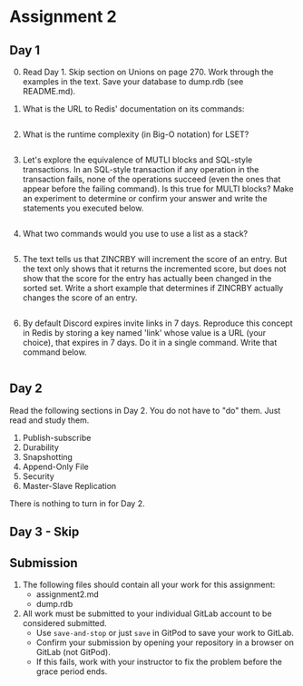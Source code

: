 # Assignment 2


## Day 1


0.  Read Day 1. Skip section on Unions on page 270. Work through the
    examples in the text. Save your database to dump.rdb (see README.md).


1. What is the URL to Redis' documentation on its commands:

```

```

2. What is the runtime complexity (in Big-O notation) for LSET?

```

```

3. Let's explore the equivalence of MUTLI blocks and SQL-style transactions.
    In an SQL-style transaction if any operation in the transaction fails,
    none of the operations succeed (even the ones that appear before the
    failing command). Is this true for MULTI blocks? Make an experiment
    to determine or confirm your answer and write the statements you executed
    below.

```

```

4. What two commands would you use to use a list as a stack?

```

```

5. The text tells us that ZINCRBY will increment the score of an entry.
    But the text only shows that it returns the incremented score, but
    does not show that the score for the entry has actually been changed
    in the sorted set. Write a short example that determines if ZINCRBY
    actually changes the score of an entry.

```

```

6. By default Discord expires invite links in 7 days. Reproduce this concept
    in Redis by storing a key named 'link' whose value is a URL (your choice),
    that expires in 7 days. Do it in a single command. Write that command below.

```

```


## Day 2

Read the following sections in Day 2.
You do not have to "do" them. Just read and study them.

1. Publish-subscribe
2. Durability
3. Snapshotting
4. Append-Only File
5. Security
6. Master-Slave Replication

There is nothing to turn in for Day 2.

## Day 3 - Skip


## Submission

1. The following files should contain all your work for this assignment:
    * assignment2.md
    * dump.rdb
2. All work must be submitted to your individual GitLab account to be considered submitted.
    * Use `save-and-stop` or just `save` in GitPod to save your work to GitLab.
    * Confirm your submission by opening your repository in a browser on GitLab (not GitPod).
    * If this fails, work with your instructor to fix the problem before the grace period ends.

